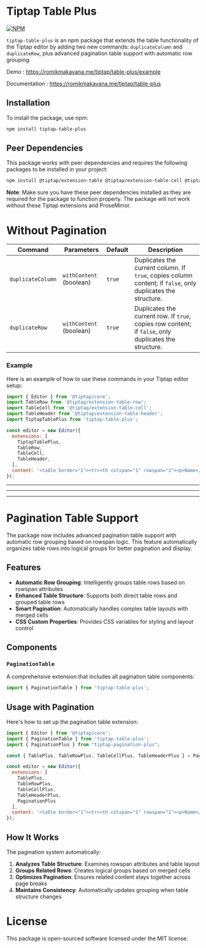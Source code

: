 
# Tiptap Table Plus
[![NPM](https://img.shields.io/npm/v/tiptap-table-plus.svg)](https://www.npmjs.com/package/tiptap-table-plus)

`tiptap-table-plus` is an npm package that extends the table functionality of the Tiptap editor by adding two new commands: `duplicateColumn` and `duplicateRow`, plus advanced pagination table support with automatic row grouping.

Demo : https://romikmakavana.me/tiptap/table-plus/example

Documentation : https://romikmakavana.me/tiptap/table-plus


## Installation

To install the package, use npm:

```bash
npm install tiptap-table-plus
```

## Peer Dependencies

This package works with peer dependencies and requires the following packages to be installed in your project:

```bash
npm install @tiptap/extension-table @tiptap/extension-table-cell @tiptap/extension-table-header @tiptap/extension-table-row @tiptap/pm
```

**Note**: Make sure you have these peer dependencies installed as they are required for the package to function properly. The package will not work without these Tiptap extensions and ProseMirror.

# Without Pagination

| Command           | Parameters              | Default | Description                                                                                                 |
| ----------------- | ----------------------- | ------- | ----------------------------------------------------------------------------------------------------------- |
| `duplicateColumn` | `withContent` (boolean) | `true`  | Duplicates the current column. If `true`, copies column content; if `false`, only duplicates the structure. |
| `duplicateRow`    | `withContent` (boolean) | `true`  | Duplicates the current row. If `true`, copies row content; if `false`, only duplicates the structure.       |


### Example

Here is an example of how to use these commands in your Tiptap editor setup:
```js
import { Editor } from '@tiptap/core';
import TableRow from '@tiptap/extension-table-row';
import TableCell from '@tiptap/extension-table-cell';
import TableHeader from '@tiptap/extension-table-header';
import TiptapTablePlus from 'tiptap-table-plus';

const editor = new Editor({
  extensions: [
    TiptapTablePlus,
    TableRow,
    TableCell,
    TableHeader,
  ],
  content: '<table border="1"><tr><th colspan="1" rowspan="1"><p>Name</p></th><th colspan="1" rowspan="1"><p>Region</p></th><th colspan="1" rowspan="1"><p>Country</p></th></tr><tr><td colspan="1" rowspan="1"><p>Liberty Hays</p></td><td colspan="1" rowspan="1"><p>Araucanía</p></td><td colspan="1" rowspan="1"><p>Canada</p></td></tr></table>',
});
```

---------------
---------------
---------------

# Pagination Table Support

The package now includes advanced pagination table support with automatic row grouping based on rowspan logic. This feature automatically organizes table rows into logical groups for better pagination and display.

## Features

- **Automatic Row Grouping**: Intelligently groups table rows based on rowspan attributes
- **Enhanced Table Structure**: Supports both direct table rows and grouped table rows
- **Smart Pagination**: Automatically handles complex table layouts with merged cells
- **CSS Custom Properties**: Provides CSS variables for styling and layout control

## Components

### `PaginationTable`
A comprehensive extension that includes all pagination table components:

```js
import { PaginationTable } from 'tiptap-table-plus';
```

## Usage with Pagination

Here's how to set up the pagination table extension:

```js
import { Editor } from '@tiptap/core';
import { PaginationTable } from 'tiptap-table-plus';
import { PaginationPlus } from "tiptap-pagination-plus";

const { TablePlus, TableRowPlus, TableCellPlus, TableHeaderPlus } = PaginationTable;

const editor = new Editor({
  extensions: [
    TablePlus,
    TableRowPlus,
    TableCellPlus,
    TableHeaderPlus,
    PaginationPlus
  ],
  content: '<table border="1"><tr><th colspan="1" rowspan="1"><p>Name</p></th><th colspan="1" rowspan="1"><p>Region</p></th><th colspan="1" rowspan="1"><p>Country</p></th></tr><tr><td colspan="1" rowspan="1"><p>Liberty Hays</p></td><td colspan="1" rowspan="1"><p>Araucanía</p></td><td colspan="1" rowspan="1"><p>Canada</p></td></tr></table>',
});
```

## How It Works

The pagination system automatically:

1. **Analyzes Table Structure**: Examines rowspan attributes and table layout
2. **Groups Related Rows**: Creates logical groups based on merged cells
3. **Optimizes Pagination**: Ensures related content stays together across page breaks
4. **Maintains Consistency**: Automatically updates grouping when table structure changes


# License
This package is open-sourced software licensed under the MIT license.


